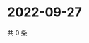 # 2022-09-27

共 0 条

<!-- BEGIN WEIBO -->
<!-- 最后更新时间 Tue Sep 27 2022 04:19:06 GMT+0800 (China Standard Time) -->

<!-- END WEIBO -->
